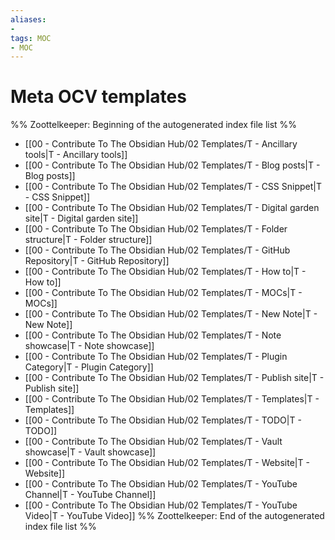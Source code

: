 ```yaml
---
aliases:
- 
tags: MOC
- MOC
---
```


# Meta OCV templates

%% Zoottelkeeper: Beginning of the autogenerated index file list  %%
-  [[00 - Contribute To The Obsidian Hub/02 Templates/T - Ancillary tools|T - Ancillary tools]]
-  [[00 - Contribute To The Obsidian Hub/02 Templates/T - Blog posts|T - Blog posts]]
-  [[00 - Contribute To The Obsidian Hub/02 Templates/T - CSS Snippet|T - CSS Snippet]]
-  [[00 - Contribute To The Obsidian Hub/02 Templates/T - Digital garden site|T - Digital garden site]]
-  [[00 - Contribute To The Obsidian Hub/02 Templates/T - Folder structure|T - Folder structure]]
-  [[00 - Contribute To The Obsidian Hub/02 Templates/T - GitHub Repository|T - GitHub Repository]]
-  [[00 - Contribute To The Obsidian Hub/02 Templates/T - How to|T - How to]]
-  [[00 - Contribute To The Obsidian Hub/02 Templates/T - MOCs|T - MOCs]]
-  [[00 - Contribute To The Obsidian Hub/02 Templates/T - New Note|T - New Note]]
-  [[00 - Contribute To The Obsidian Hub/02 Templates/T - Note showcase|T - Note showcase]]
-  [[00 - Contribute To The Obsidian Hub/02 Templates/T - Plugin Category|T - Plugin Category]]
-  [[00 - Contribute To The Obsidian Hub/02 Templates/T - Publish site|T - Publish site]]
-  [[00 - Contribute To The Obsidian Hub/02 Templates/T - Templates|T - Templates]]
-  [[00 - Contribute To The Obsidian Hub/02 Templates/T - TODO|T - TODO]]
-  [[00 - Contribute To The Obsidian Hub/02 Templates/T - Vault showcase|T - Vault showcase]]
-  [[00 - Contribute To The Obsidian Hub/02 Templates/T - Website|T - Website]]
-  [[00 - Contribute To The Obsidian Hub/02 Templates/T - YouTube Channel|T - YouTube Channel]]
-  [[00 - Contribute To The Obsidian Hub/02 Templates/T - YouTube Video|T - YouTube Video]]
%% Zoottelkeeper: End of the autogenerated index file list  %%

